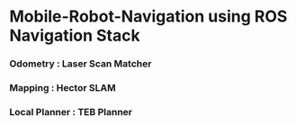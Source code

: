 # Mobile-Robot-Navigation using ROS Navigation Stack

### Odometry : Laser Scan Matcher

### Mapping : Hector SLAM

### Local Planner : TEB Planner

